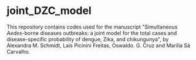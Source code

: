 # joint_DZC_model

This repository contains codes used for the manuscript "Simultaneous *Aedes*-borne diseases outbreaks: a joint model for the total cases and disease-specific probability of dengue, Zika, and chikungunya", by Alexandra M. Schmidt, Laís Picinini Freitas, Oswaldo. G. Cruz and Marilia Sá Carvalho. 
